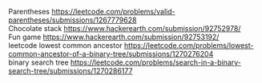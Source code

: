 
Parentheses https://leetcode.com/problems/valid-parentheses/submissions/1267779628
<br>
Chocolate stack https://www.hackerearth.com/submission/92752978/
<br>
Fun game https://www.hackerearth.com/submission/92753192/
<br>
leetcode lowest common ancestor https://leetcode.com/problems/lowest-common-ancestor-of-a-binary-tree/submissions/1270276204
<br>
binary search tree https://leetcode.com/problems/search-in-a-binary-search-tree/submissions/1270286177
<br>
